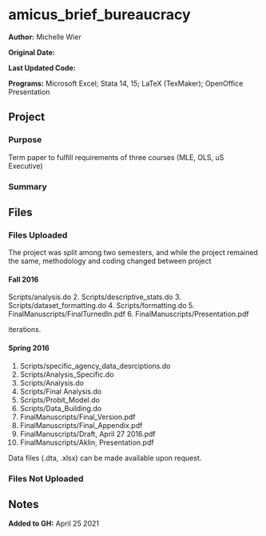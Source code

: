 # amicus_brief_bureaucracy

**Author:** Michelle Wier

**Original Date:**

**Last Updated Code:**

**Programs:** Microsoft Excel; Stata 14, 15; LaTeX (TexMaker); OpenOffice Presentation

## Project
### Purpose 
Term paper to fulfill requirements of three courses (MLE, OLS, uS Executive)
### Summary


## Files
### Files Uploaded
The project was split among two semesters, and while the project remained the same, methodology and coding changed between project

#### Fall 2016
Scripts/analysis.do
2. Scripts/descriptive_stats.do
3. Scripts/dataset_formatting.do
4. Scripts/formatting.do
5. FinalManuscripts/FinalTurnedIn.pdf
6. FinalManuscripts/Presentation.pdf

iterations. 
#### Spring 2016
1. Scripts/specific_agency_data_desrciptions.do
2. Scripts/Analysis_Specific.do
3. Scripts/Analysis.do
4. Scripts/Final Analysis.do
5. Scripts/Probit_Model.do
6. Scripts/Data_Building.do
7. FinalManuscripts/Final_Version.pdf
8. FinalManuscripts/Final_Appendix.pdf
9. FinalManuscripts/Draft, April 27 2016.pdf
10. FinalManuscripts/Aklin, Presentation.pdf


Data files (.dta, .xlsx) can be made available upon request.
### Files Not Uploaded 

## Notes


**Added to GH:** April 25 2021
